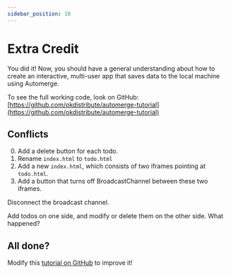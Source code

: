 ```yaml
---
sidebar_position: 10
---
```

# Extra Credit

You did it! Now, you should have a general understanding about how to create an interactive, multi-user app that saves data to the local machine using Automerge. 

To see the full working code, look on GitHub: [https://github.com/okdistribute/automerge-tutorial](https://github.com/okdistribute/automerge-tutorial)

## Conflicts

0. Add a delete button for each todo.
1. Rename `index.html` to `todo.html`
2. Add a new `index.html`, which consists of two iframes pointing at `todo.html`. 
3. Add a button that turns off BroadcastChannel between these two iframes.

Disconnect the broadcast channel.

Add todos on one side, and modify or delete them on the other side. What happened?

## All done?

Modify this [tutorial on GitHub](https://github.com/automerge/automerge.github.io) to improve it!
